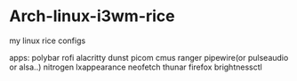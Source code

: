 # Arch-linux-i3wm-rice
my linux rice configs

apps: polybar rofi alacritty dunst picom cmus ranger pipewire(or pulseaudio or alsa..) nitrogen lxappearance neofetch thunar firefox  brightnessctl
